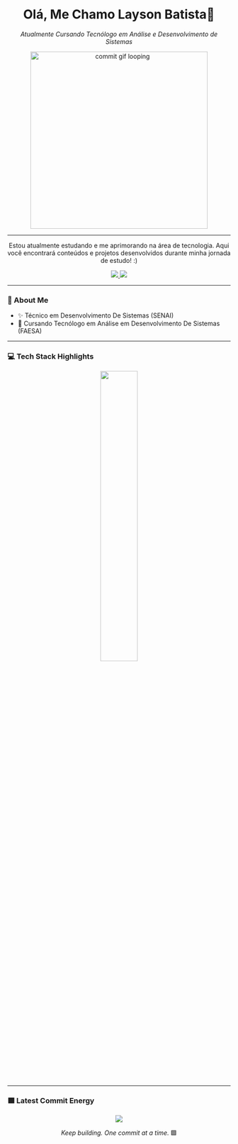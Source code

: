 <h1 align="center">Olá, Me Chamo Layson Batista👋</h1>

<p align="center">
  <em>Atualmente Cursando Tecnólogo em Análise e Desenvolvimento de Sistemas</em>
</p>

<p align="center">
  <img src="https://github.com/LaysonBatista/laysonbatista/blob/main/commit-animation.gif" width="400px" alt="commit gif looping" />
</p>

---

<p align="center">
  Estou atualmente estudando e me aprimorando na área de tecnologia.  
  Aqui você encontrará conteúdos e projetos desenvolvidos durante minha jornada de estudo! :)
</p>

<p align="center">
  <a href="https://www.linkedin.com/in/layson-souza-batista-353228279/">
    <img src="https://img.shields.io/badge/-LinkedIn-00AB33?style=flat-square&logo=Linkedin&logoColor=white">
  </a>
  <a href="mailto:layson.sbatista@gmail.com">
    <img src="https://img.shields.io/badge/-layson.sbatista@gmail.com-00AB33?style=flat-square&logo=Gmail&logoColor=white">
  </a>
</p>

---

### 🧠 About Me

- ✨ Técnico em Desenvolvimento De Sistemas (SENAI)
- 🔭 Cursando Tecnólogo em Análise em Desenvolvimento De Sistemas (FAESA)

---

### 💻 Tech Stack Highlights

<p align="center">
  <img width="41%" src="https://github-readme-stats.vercel.app/api/top-langs/?username=laysonbatista&layout=compact&hide_border=true&title_color=00ff99&text_color=ffffff&bg_color=0d1117" />
</p>

---

### 🟩 Latest Commit Energy

<p align="center">
<img src="https://github-readme-stats.vercel.app/api?username=laysonbatista&show_icons=true&theme=github_dark&hide_border=true&title_color=00ff99&icon_color=00ff99&text_color=ffffff" />
</p>

<p align="center">
  <em>Keep building. One commit at a time.</em> 🟩
</p>
<!--
**LaysonBatista/laysonbatista** is a ✨ _special_ ✨ repository because its `README.md` (this file) appears on your GitHub profile.

Here are some ideas to get you started:

- 🔭 I’m currently working on ...
- 🌱 I’m currently learning ...
- 👯 I’m looking to collaborate on ...
- 🤔 I’m looking for help with ...
- 💬 Ask me about ...
- 📫 How to reach me: ...
- 😄 Pronouns: ...
- ⚡ Fun fact: ...
-->
